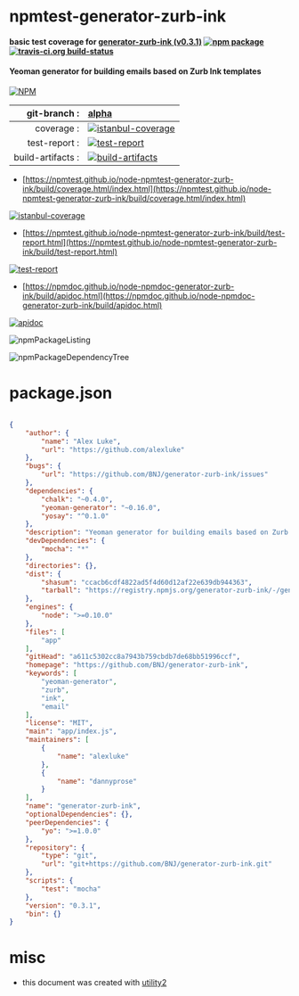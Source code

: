 # npmtest-generator-zurb-ink

#### basic test coverage for  [generator-zurb-ink (v0.3.1)](https://github.com/BNJ/generator-zurb-ink)  [![npm package](https://img.shields.io/npm/v/npmtest-generator-zurb-ink.svg?style=flat-square)](https://www.npmjs.org/package/npmtest-generator-zurb-ink) [![travis-ci.org build-status](https://api.travis-ci.org/npmtest/node-npmtest-generator-zurb-ink.svg)](https://travis-ci.org/npmtest/node-npmtest-generator-zurb-ink)

#### Yeoman generator for building emails based on Zurb Ink templates

[![NPM](https://nodei.co/npm/generator-zurb-ink.png?downloads=true&downloadRank=true&stars=true)](https://www.npmjs.com/package/generator-zurb-ink)

| git-branch : | [alpha](https://github.com/npmtest/node-npmtest-generator-zurb-ink/tree/alpha)|
|--:|:--|
| coverage : | [![istanbul-coverage](https://npmtest.github.io/node-npmtest-generator-zurb-ink/build/coverage.badge.svg)](https://npmtest.github.io/node-npmtest-generator-zurb-ink/build/coverage.html/index.html)|
| test-report : | [![test-report](https://npmtest.github.io/node-npmtest-generator-zurb-ink/build/test-report.badge.svg)](https://npmtest.github.io/node-npmtest-generator-zurb-ink/build/test-report.html)|
| build-artifacts : | [![build-artifacts](https://npmtest.github.io/node-npmtest-generator-zurb-ink/glyphicons_144_folder_open.png)](https://github.com/npmtest/node-npmtest-generator-zurb-ink/tree/gh-pages/build)|

- [https://npmtest.github.io/node-npmtest-generator-zurb-ink/build/coverage.html/index.html](https://npmtest.github.io/node-npmtest-generator-zurb-ink/build/coverage.html/index.html)

[![istanbul-coverage](https://npmtest.github.io/node-npmtest-generator-zurb-ink/build/screenCapture.buildCi.browser.%252Ftmp%252Fbuild%252Fcoverage.lib.html.png)](https://npmtest.github.io/node-npmtest-generator-zurb-ink/build/coverage.html/index.html)

- [https://npmtest.github.io/node-npmtest-generator-zurb-ink/build/test-report.html](https://npmtest.github.io/node-npmtest-generator-zurb-ink/build/test-report.html)

[![test-report](https://npmtest.github.io/node-npmtest-generator-zurb-ink/build/screenCapture.buildCi.browser.%252Ftmp%252Fbuild%252Ftest-report.html.png)](https://npmtest.github.io/node-npmtest-generator-zurb-ink/build/test-report.html)

- [https://npmdoc.github.io/node-npmdoc-generator-zurb-ink/build/apidoc.html](https://npmdoc.github.io/node-npmdoc-generator-zurb-ink/build/apidoc.html)

[![apidoc](https://npmdoc.github.io/node-npmdoc-generator-zurb-ink/build/screenCapture.buildCi.browser.%252Ftmp%252Fbuild%252Fapidoc.html.png)](https://npmdoc.github.io/node-npmdoc-generator-zurb-ink/build/apidoc.html)

![npmPackageListing](https://npmtest.github.io/node-npmtest-generator-zurb-ink/build/screenCapture.npmPackageListing.svg)

![npmPackageDependencyTree](https://npmtest.github.io/node-npmtest-generator-zurb-ink/build/screenCapture.npmPackageDependencyTree.svg)



# package.json

```json

{
    "author": {
        "name": "Alex Luke",
        "url": "https://github.com/alexluke"
    },
    "bugs": {
        "url": "https://github.com/BNJ/generator-zurb-ink/issues"
    },
    "dependencies": {
        "chalk": "~0.4.0",
        "yeoman-generator": "~0.16.0",
        "yosay": "^0.1.0"
    },
    "description": "Yeoman generator for building emails based on Zurb Ink templates",
    "devDependencies": {
        "mocha": "*"
    },
    "directories": {},
    "dist": {
        "shasum": "ccacb6cdf4822ad5f4d60d12af22e639db944363",
        "tarball": "https://registry.npmjs.org/generator-zurb-ink/-/generator-zurb-ink-0.3.1.tgz"
    },
    "engines": {
        "node": ">=0.10.0"
    },
    "files": [
        "app"
    ],
    "gitHead": "a611c5302cc8a7943b759cbdb7de68bb51996ccf",
    "homepage": "https://github.com/BNJ/generator-zurb-ink",
    "keywords": [
        "yeoman-generator",
        "zurb",
        "ink",
        "email"
    ],
    "license": "MIT",
    "main": "app/index.js",
    "maintainers": [
        {
            "name": "alexluke"
        },
        {
            "name": "dannyprose"
        }
    ],
    "name": "generator-zurb-ink",
    "optionalDependencies": {},
    "peerDependencies": {
        "yo": ">=1.0.0"
    },
    "repository": {
        "type": "git",
        "url": "git+https://github.com/BNJ/generator-zurb-ink.git"
    },
    "scripts": {
        "test": "mocha"
    },
    "version": "0.3.1",
    "bin": {}
}
```



# misc
- this document was created with [utility2](https://github.com/kaizhu256/node-utility2)
